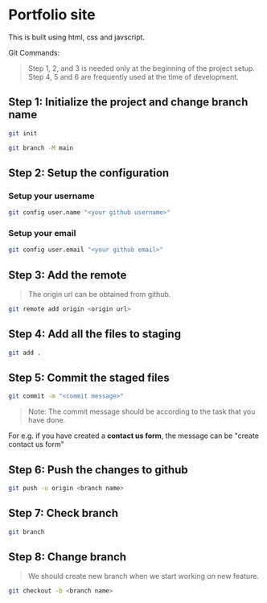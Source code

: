 # Portfolio site

This is built using html, css and javscript.

Git Commands:

> Step 1, 2, and 3 is needed only at the beginning of the project setup. Step 4, 5 and 6 are frequently used at the time of development.

## Step 1: Initialize the project and change branch name

```sh
git init
```

```sh
git branch -M main
```

## Step 2: Setup the configuration

### Setup your username

```sh
git config user.name "<your github username>"
```

### Setup your email

```sh
git config user.email "<your github email>"
```

## Step 3: Add the remote

> The origin url can be obtained from github.

```sh
git remote add origin <origin url>
```

## Step 4: Add all the files to staging

```sh
git add .
```

## Step 5: Commit the staged files

```sh
git commit -m "<commit message>"
```

> Note: The commit message should be according to the task that you have done.

For e.g. if you have created a **contact us form**, the message can be "create contact us form"

## Step 6: Push the changes to github

```sh
git push -u origin <branch name>
```

## Step 7: Check branch

```sh
git branch
```

## Step 8: Change branch

> We should create new branch when we start working on new feature.

```sh
git checkout -b <branch name>
```

